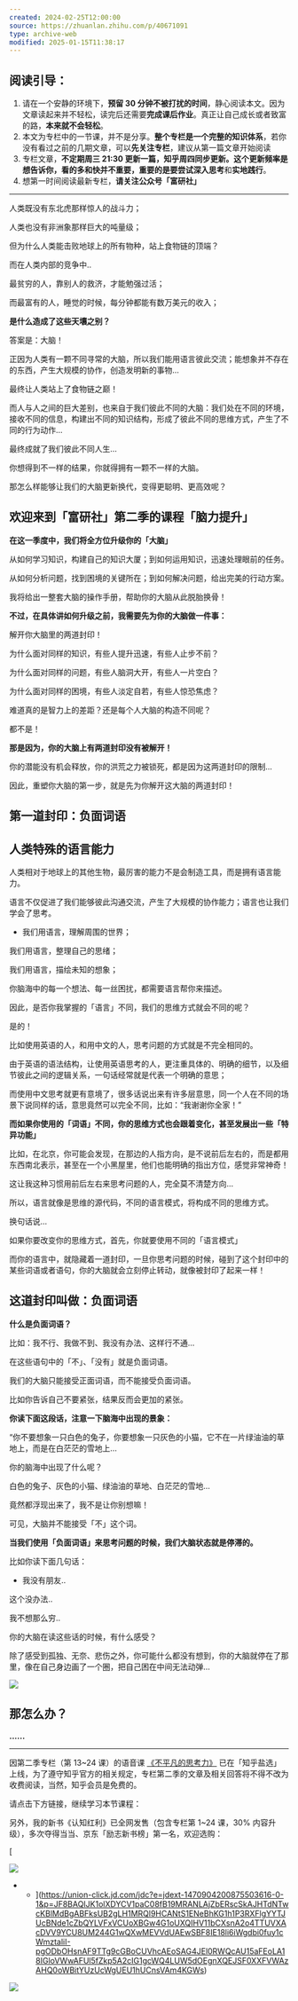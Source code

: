 ```yaml
---
created: 2024-02-25T12:00:00
source: https://zhuanlan.zhihu.com/p/40671091
type: archive-web
modified: 2025-01-15T11:38:17
---
```


## 阅读引导：

1. 请在一个安静的环境下，**预留 30 分钟不被打扰的时间**，静心阅读本文。因为文章读起来并不轻松，读完后还需要**完成课后作业**。真正让自己成长或者致富的路，**本来就不会轻松**。
  2. 本文为专栏中的一节课，并不是分享。**整个专栏是一个完整的知识体系**，若你没有看过之前的几期文章，可以**先关注专栏**，建议从第一篇文章开始阅读
  3. 专栏文章，**不定期周三 21:30 更新一篇，知乎周四同步更新。**这个更新频率是想告诉你，看的多和快并不重要，重要的是要尝试**深入思考**和**实地践行**。
  4. 想第一时间阅读最新专栏，**请关注公众号「富研社」**

___

人类既没有东北虎那样惊人的战斗力；

人类也没有非洲象那样巨大的吨量级；

但为什么人类能击败地球上的所有物种，站上食物链的顶端？

而在人类内部的竞争中..

最贫穷的人，靠别人的救济，才能勉强过活；

而最富有的人，睡觉的时候，每分钟都能有数万美元的收入；

**是什么造成了这些天壤之别？**

答案是：大脑！

正因为人类有一颗不同寻常的大脑，所以我们能用语言彼此交流；能想象并不存在的东西，产生大规模的协作，创造发明新的事物…

最终让人类站上了食物链之巅！

而人与人之间的巨大差别，也来自于我们彼此不同的大脑：我们处在不同的环境，接收不同的信息，构建出不同的知识结构，形成了彼此不同的思维方式，产生了不同的行为动作...

最终成就了我们彼此不同人生...

你想得到不一样的结果，你就得拥有一颗不一样的大脑。

那怎么样能够让我们的大脑更新换代，变得更聪明、更高效呢？

## **欢迎来到「富研社」第二季的课程「脑力提升」**

**在这一季度中，我们将全方位升级你的「大脑」**

从如何学习知识，构建自己的知识大厦；到如何运用知识，迅速处理眼前的任务。

从如何分析问题，找到困境的关键所在；到如何解决问题，给出完美的行动方案。

我将给出一整套大脑的操作手册，帮助你的大脑从此脱胎换骨！

**不过，在具体讲如何升级之前，我需要先为你的大脑做一件事：**

解开你大脑里的两道封印！

为什么面对同样的知识，有些人提升迅速，有些人止步不前？

为什么面对同样的问题，有些人脑洞大开，有些人一片空白？

为什么面对同样的困境，有些人淡定自若，有些人惊恐焦虑？

难道真的是智力上的差距？还是每个人大脑的构造不同呢？

都不是！

**那是因为，你的大脑上有两道封印没有被解开！**

你的潜能没有机会释放，你的洪荒之力被锁死，都是因为这两道封印的限制...

因此，重塑你大脑的第一步，就是先为你解开这大脑的两道封印！

## 第一道封印：负面词语
## **人类特殊的语言能力**

人类相对于地球上的其他生物，最厉害的能力不是会制造工具，而是拥有语言能力。

语言不仅促进了我们能够彼此沟通交流，产生了大规模的协作能力；语言也让我们学会了思考。

- 我们用语言，理解周围的世界；

我们用语言，整理自己的思绪；

我们用语言，描绘未知的想象；

你脑海中的每一个想法、每一丝困扰，都需要语言帮你来描述。

因此，是否你我掌握的「语言」不同，我们的思维方式就会不同的呢？

是的！

比如使用英语的人，和用中文的人，思考问题的方式就是不完全相同的。

由于英语的语法结构，让使用英语思考的人，更注重具体的、明确的细节，以及细节彼此之间的逻辑关系，一句话经常就是代表一个明确的意思；

而使用中文思考就更有意境了，很多话说出来有许多层意思，同一个人在不同的场景下说同样的话，意思竟然可以完全不同，比如：“我谢谢你全家！”

**而如果你使用的「词语」不同，你的思维方式也会跟着变化，甚至发展出一些「特异功能」**

比如，在北京，你可能会发现，在那边的人指方向，是不说前后左右的，而是都用东西南北表示，甚至在一个小黑屋里，他们也能明确的指出方位，感觉非常神奇！

这让我这种习惯用前后左右来思考问题的人，完全莫不清楚方向…

所以，语言就像是思维的源代码，不同的语言模式，将构成不同的思维方式。

换句话说...

如果你要改变你的思维方式，首先，你就要使用不同的「语言模式」

而你的语言中，就隐藏着一道封印，一旦你思考问题的时候，碰到了这个封印中的某些词语或者语句，你的大脑就会立刻停止转动，就像被封印了起来一样！

## **这道封印叫做：负面词语**

**什么是负面词语？**

比如：我不行、我做不到、我没有办法、这样行不通…

在这些语句中的「不」、「没有」就是负面词语。

我们的大脑只能接受正面词语，而不能接受负面词语。

比如你告诉自己不要紧张，结果反而会更加的紧张。

**你读下面这段话，注意一下脑海中出现的景象：**

“你不要想象一只白色的兔子，你要想象一只灰色的小猫，它不在一片绿油油的草地上，而是在白茫茫的雪地上…

你的脑海中出现了什么呢？

白色的兔子、灰色的小猫、绿油油的草地、白茫茫的雪地…

竟然都浮现出来了，我不是让你别想嘛！

可见，大脑并不能接受「不」这个词。

**当我们使用「负面词语」来思考问题的时候，我们大脑状态就是停滞的。**

比如你读下面几句话：

- 我没有朋友..

这个没办法..

我不想那么穷..

你的大脑在读这些话的时候，有什么感受？

除了感受到孤独、无奈、悲伤之外，你可能什么都没有想到，你的大脑就停在了那里，像在自己身边画了一个圈，把自己困在中间无法动弹...

![](assets/2024/2216/v2-df79d829ba16f34715476f7cf8838e68_b.jpg)

## **那怎么办？**

**......**

___

因第二季专栏（第 13~24 课）的语音课 [《不平凡的思考力》](https://www.zhihu.com/xen/market/remix/paid_column/1406280522025332736) 已在「知乎盐选」上线，为了遵守知乎官方的相关规定，专栏第二季的文章及相关回答将不得不改为收费阅读，当然，知乎会员是免费的。

请点击下方链接，继续学习本节课程：

另外，我的新书《认知红利》已全网发售（包含专栏第 1~24 课，30% 内容升级），多次夺得当当、京东「励志新书榜」第一名，欢迎选购：

[

![](assets/2024/2216/v2-731b49716cb52eda8445bebf64f5fc54_720w.jpg)

- - ](https://union-click.jd.com/jdc?e=jdext-1470904200875503616-0-1&p=JF8BAQIJK1olXDYCV1paC08fB19MRANLAjZbERscSkAJHTdNTwcKBlMdBgABFksUB2gLH1MRQl9HCANtS1ENeBhKG1h1P3RXFlgYYTJUcBNde1cZbQYLVFxVCUoXBGw4G1oUXQIHV11bCXsnA2o4TTUVXAcDVV9YCU8UM244G1wQXwMEVVdUAEwSBF8IE18li6iWgdbi0fuy1cWmztaliI-pgODbOHsnAF9TTg9cGBoCUVhcAEoSAG4JEl0RWQcAU15aFEoLA18IGloVWwAFUl5fZkp5A2cIG1gcWQ4LUW5dOEgnXQEJSF0XXFVWAzAHQ0oWBitYUzUcWgUEU1hUCnsVAm4KGWs)

![](assets/2024/2216/v2-abf86d04e3801663639571838afd75ab_b.jpg)
